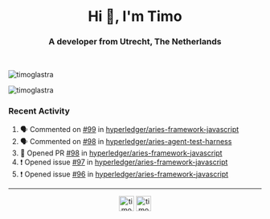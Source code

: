 <h1 align="center">Hi 👋, I'm Timo</h1>
<h3 align="center">A developer from Utrecht, The Netherlands</h3>
<br/>
<!-- https://github.com/rahuldkjain/github-profile-readme-generator --!>

<p align="left"><img src="https://github-readme-stats.vercel.app/api?username=timoglastra&show_icons=true&count_private=tru" alt="timoglastra" /></p>
<p align="left"><img src="https://github-readme-stats.vercel.app/api/top-langs/?username=timoglastra&layout=compact" alt="timoglastra" /><p>

<h3>Recent Activity</h3>

<!--START_SECTION:activity-->
1. 🗣 Commented on [#99](https://github.com/hyperledger/aries-framework-javascript/issues/99) in [hyperledger/aries-framework-javascript](https://github.com/hyperledger/aries-framework-javascript)
2. 🗣 Commented on [#98](https://github.com/hyperledger/aries-agent-test-harness/issues/98) in [hyperledger/aries-agent-test-harness](https://github.com/hyperledger/aries-agent-test-harness)
3. 💪 Opened PR [#98](https://github.com/hyperledger/aries-framework-javascript/pull/98) in [hyperledger/aries-framework-javascript](https://github.com/hyperledger/aries-framework-javascript)
4. ❗️ Opened issue [#97](https://github.com/hyperledger/aries-framework-javascript/issues/97) in [hyperledger/aries-framework-javascript](https://github.com/hyperledger/aries-framework-javascript)
5. ❗️ Opened issue [#96](https://github.com/hyperledger/aries-framework-javascript/issues/96) in [hyperledger/aries-framework-javascript](https://github.com/hyperledger/aries-framework-javascript)
<!--END_SECTION:activity-->

---

<p align="center">
<a href="https://twitter.com/timoglastra" target="blank"><img align="center" src="https://cdn.jsdelivr.net/npm/simple-icons@3.0.1/icons/twitter.svg" alt="timoglastra" height="30" width="30" /></a>
<a href="https://linkedin.com/in/timoglastra" target="blank"><img align="center" src="https://cdn.jsdelivr.net/npm/simple-icons@3.0.1/icons/linkedin.svg" alt="timoglastra" height="30" width="30" /></a>
</p>



